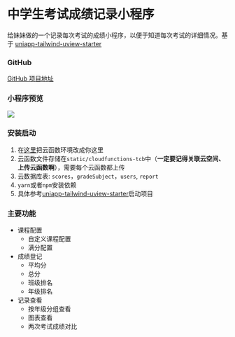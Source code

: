 # 中学生考试成绩记录小程序
给妹妹做的一个记录每次考试的成绩小程序，以便于知道每次考试的详细情况。基于
[uniapp-tailwind-uview-starter](https://github.com/xlzy520/uniapp-tailwind-uview-starter)

### GitHub
[GitHub 项目地址](https://github.com/xlzy520/exam-score-reporter)

### 小程序预览
![](https://i.loli.net/2021/06/22/OEYuLT6vq2ejdNQ.jpg)
 

### 安装启动
1. 在[这里](https://github.com/xlzy520/exam-score-reporter/blob/8b97105f92fa3ac5f6e7c2f50d31fddb2f127785/src/App.vue#L48)把云函数环境改成你这里
2. 云函数文件存储在`static/cloudfunctions-tcb`中（**一定要记得关联云空间、上传云函数啊**），需要每个云函数都上传
2. 云数据库表: `scores`，`gradeSubject`，`users`, `report`
3. `yarn`或者`npm`安装依赖
4. 具体参考[uniapp-tailwind-uview-starter](https://github.com/xlzy520/uniapp-tailwind-uview-starter)启动项目

### 主要功能
- 课程配置
    - 自定义课程配置
    - 满分配置
- 成绩登记
    - 平均分
    - 总分
    - 班级排名
    - 年级排名
- 记录查看
    - 按年级分组查看
    - 图表查看
    - 两次考试成绩对比
